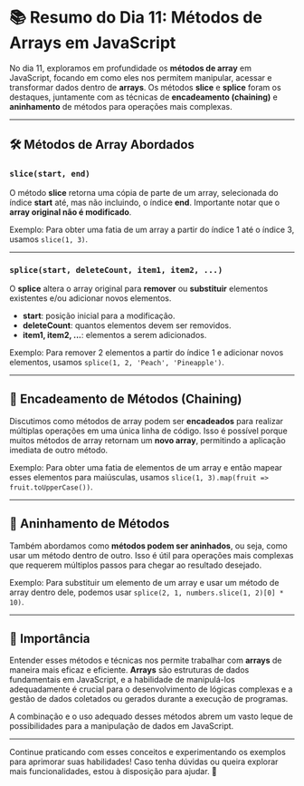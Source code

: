 # 📚 Resumo do Dia 11: Métodos de Arrays em JavaScript

No dia 11, exploramos em profundidade os **métodos de array** em JavaScript, focando em como eles nos permitem manipular, acessar e transformar dados dentro de **arrays**. Os métodos **slice** e **splice** foram os destaques, juntamente com as técnicas de **encadeamento (chaining)** e **aninhamento** de métodos para operações mais complexas.

---

## 🛠 Métodos de Array Abordados

### `slice(start, end)`
O método **slice** retorna uma cópia de parte de um array, selecionada do índice **start** até, mas não incluindo, o índice **end**. Importante notar que o **array original não é modificado**.

Exemplo: Para obter uma fatia de um array a partir do índice 1 até o índice 3, usamos `slice(1, 3)`.

---

### `splice(start, deleteCount, item1, item2, ...)`
O **splice** altera o array original para **remover** ou **substituir** elementos existentes e/ou adicionar novos elementos.  
- **start**: posição inicial para a modificação.
- **deleteCount**: quantos elementos devem ser removidos.
- **item1, item2, ...**: elementos a serem adicionados.

Exemplo: Para remover 2 elementos a partir do índice 1 e adicionar novos elementos, usamos `splice(1, 2, 'Peach', 'Pineapple')`.

---

## 🔗 Encadeamento de Métodos (Chaining)

Discutimos como métodos de array podem ser **encadeados** para realizar múltiplas operações em uma única linha de código. Isso é possível porque muitos métodos de array retornam um **novo array**, permitindo a aplicação imediata de outro método.

Exemplo: Para obter uma fatia de elementos de um array e então mapear esses elementos para maiúsculas, usamos `slice(1, 3).map(fruit => fruit.toUpperCase())`.

---

## 🧩 Aninhamento de Métodos

Também abordamos como **métodos podem ser aninhados**, ou seja, como usar um método dentro de outro. Isso é útil para operações mais complexas que requerem múltiplos passos para chegar ao resultado desejado.

Exemplo: Para substituir um elemento de um array e usar um método de array dentro dele, podemos usar `splice(2, 1, numbers.slice(1, 2)[0] * 10)`.

---

## 🔑 Importância

Entender esses métodos e técnicas nos permite trabalhar com **arrays** de maneira mais eficaz e eficiente. **Arrays** são estruturas de dados fundamentais em JavaScript, e a habilidade de manipulá-los adequadamente é crucial para o desenvolvimento de lógicas complexas e a gestão de dados coletados ou gerados durante a execução de programas.

A combinação e o uso adequado desses métodos abrem um vasto leque de possibilidades para a manipulação de dados em JavaScript.

---

Continue praticando com esses conceitos e experimentando os exemplos para aprimorar suas habilidades! Caso tenha dúvidas ou queira explorar mais funcionalidades, estou à disposição para ajudar. 🚀
